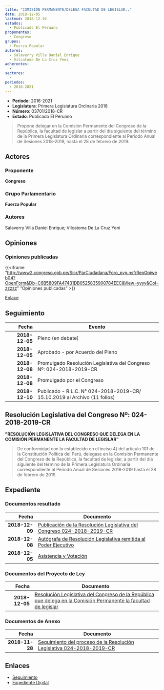 ```yaml
---
title: "COMISIÓN PERMANENTE/DELEGA FACULTAD DE LEGISLAR.."
date: 2018-12-05
lastmod: 2018-12-10
estados: 
  - Publicado El Peruano
proponentes: 
  - Congreso
grupos: 
  - Fuerza Popular
autores: 
  - Salaverry Villa Daniel Enrique
  - Vilcatoma De La Cruz Yeni
adherentes: 
  - 
sectores: 
  - 
periodos: 
  - 2016-2021
---
```


- **Periodo**: 2016-2021
- **Legislatura**: Primera Legislatura Ordinaria 2018
- **Número**: 03701/2018-CR
- **Estado**: Publicado El Peruano

> Propone delegar en la Comisión Permanente del Congreso de la República, la facultad de legislar a partir del día siguiente del término de la Primera Legislatura Ordinaria correspondiente al Período Anual de Sesiones 2018-2019, hasta el 28 de febrero de 2019.


## Actores

### Proponente

**Congreso**

### Grupo Parlamentario

**Fuerza Popular**

### Autores

Salaverry Villa Daniel Enrique; Vilcatoma De La Cruz Yeni


## Opiniones

### Opiniones publicadas

{{<iframe "http://www2.congreso.gob.pe/Sicr/ParCiudadana/Foro_pvp.nsf/RepOpiweb04?OpenForm&Db=C6B5809FA47431DB0525835900784EEC&View=yyyy&Col=zzzzz" "Opiniones publicadas" >}}

[Enlace](http://www2.congreso.gob.pe/Sicr/ParCiudadana/Foro_pvp.nsf/RepOpiweb04?OpenForm&Db=C6B5809FA47431DB0525835900784EEC&View=yyyy&Col=zzzzz)

## Seguimiento

| Fecha | Evento |
|------:|--------|
| **2018-12-05** | Pleno (en debate)|
| **2018-12-05** | Aprobado - por Acuerdo del Pleno|
| **2018-12-08** | Promulgado Resolución Legislativa del Congreso Nº: 024-2018-2019-CR|
| **2018-12-08** | Promulgado por el Congreso|
| **2018-12-10** | Publicado - R.L.C. N° 024-2018-2019-CR/ 15.10.2019 al Archivo (11 folios)|

## Resolución Legislativa del Congreso Nº: 024-2018-2019-CR

**"RESOLUCIÓN LEGISLATIVA DEL CONGRESO QUE DELEGA EN LA COMISIÓN PERMANENTE LA FACULTAD DE LEGISLAR"**

> De conformidad con lo establecido en el inciso 4) del artículo 101 de la Constitución Política del Perú, delegase en la Comisión Permanente del Congreso de la República, la facultad de legislar, a partir del día siguiente del término de la Primera Legislatura Ordinaria correspondiente al Período Anual de Sesiones 2018-2019 hasta el 28 de febrero de 2019.


## Expediente


### Documentos resultado

| Fecha | Documento |
|------:|--------|
| **2018-12-09** | [Publicación de la Resolución Legislativa del Congreso 024-2018-2019-CR](http://www.leyes.congreso.gob.pe/Documentos/2016_2021/Resolucion_del_Congreso/RLC-024-2018-2019-CR.pdf) |
| **2018-12-08** | [Autógrafa de Resolución Legislativa remitida al Poder Ejecutivo](http://www.leyes.congreso.gob.pe/Documentos/2016_2021/Autografas/Ley_y_de_Resolucion_Legislativa/AU03701081218.pdf) |
| **2018-12-05** | [Asistencia y Votación](http://www.leyes.congreso.gob.pe/Documentos/2016_2021/Asistencia_y_Votacion/Proyectos_de_Ley/AV0370120181205..pdf) |

### Documentos del Proyecto de Ley

| Fecha | Documento |
|------:|--------|
| **2018-12-05** | [Resolución Legislativa del Congreso de la República que delega en la Comisión Permanente la facultad de legislar](http://www.leyes.congreso.gob.pe/Documentos/2016_2021/Proyectos_de_Ley_y_de_Resoluciones_Legislativas/PL0370120181205..pdf) |

### Documentos de Anexo

| Fecha | Documento |
|------:|--------|
| **2018-11-28** | [Seguimiento del proceso de la Resolución Legislativa 024-2018-2019-CR](http://www.leyes.congreso.gob.pe/Documentos/2016_2021/Oficios/Congresistas/OFICIO-129-2018-EBE-CR.pdf) |

## Enlaces 

- [Seguimiento](http://www2.congreso.gob.pe/Sicr/TraDocEstProc/CLProLey2016.nsf/f7fff46988ca05b1052578e100829cc7/5c3e411a75b55edc0525835a0059981b?OpenDocument)
- [Expediente Digital](http://www2.congreso.gob.pe/Sicr/TraDocEstProc/CLProLey2016.nsf/f7fff46988ca05b1052578e100829cc7/5c3e411a75b55edc0525835a0059981b?OpenDocument&Click=05257FB7005EB655.eb71d0cf91d8294e05256cdf006b5706/$Body/0.1C6C)
